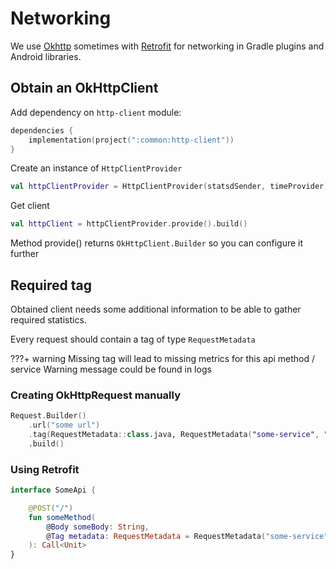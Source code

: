 # Networking

We use [Okhttp](https://square.github.io/okhttp/) sometimes with [Retrofit](https://square.github.io/retrofit/) for
networking in Gradle plugins and Android libraries.

## Obtain an OkHttpClient

Add dependency on `http-client` module:

```kotlin
dependencies {
    implementation(project(":common:http-client"))
}
```

Create an instance of `HttpClientProvider`

```kotlin
val httpClientProvider = HttpClientProvider(statsdSender, timeProvider)
```

Get client

```kotlin
val httpClient = httpClientProvider.provide().build()
```

Method provide() returns `OkHttpClient.Builder` so you can configure it further

## Required tag

Obtained client needs some additional information to be able to gather required statistics.

Every request should contain a tag of type `RequestMetadata`

???+ warning 
    Missing tag will lead to missing metrics for this api method / service 
    Warning message could be found in logs

### Creating OkHttpRequest manually

```kotlin
Request.Builder()
    .url("some url")
    .tag(RequestMetadata::class.java, RequestMetadata("some-service", "some-method"))
    .build()
```

### Using Retrofit

```kotlin
interface SomeApi {

    @POST("/")
    fun someMethod(
        @Body someBody: String,
        @Tag metadata: RequestMetadata = RequestMetadata("some-service", "some-method")
    ): Call<Unit>
}
```
